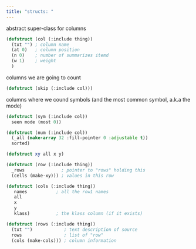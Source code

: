```yaml
---
title: "structs: "
---
```


abstract super-class for columns

```lisp
(defstruct (col (:include thing))
  (txt "") ; column name
  (at 0)   ; column position
  (n 0)    ; number of summarizes itemd
  (w 1)    ; weight
  )
```

columns we are going to count

```lisp
(defstruct (skip (:include col)))
```

columns where we cound symbols (and the most common symbol,
a.k.a the mode)

```lisp
(defstruct (sym (:include col))  
  seen mode (most 0))

(defstruct (num (:include col))
  (_all (make-array 32 :fill-pointer 0 :adjustable t))
  sorted)

(defstruct xy all x y)

(defstruct (row (:include thing))
  _rows              ; pointer to "rows" holding this
  (cells (make-xy))) ; values in this row 

(defstruct (cols (:include thing))
   names           ; all the row1 names
   all
   x
   y
   klass)          ; the klass column (if it exists)

(defstruct (rows (:include thing))
  (txt "")            ; text description of source
  rows                ; list of "row"
  (cols (make-cols))) ; column information

